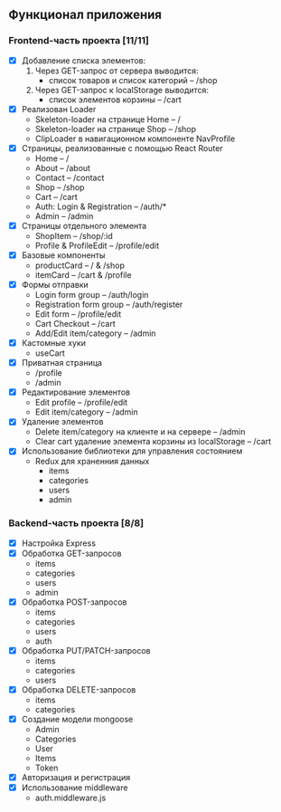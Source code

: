 ## Функционал приложения
### Frontend-часть проекта [11/11]
- [x] Добавление списка элементов:
  1. Через GET-запрос от сервера выводится:
     - список товаров и список категорий – /shop
  2. Через GET-запрос к localStorage выводится:
     - список элементов корзины – /cart
- [x] Реализован Loader
  - Skeleton-loader на странице Home – /
  - Skeleton-loader на странице Shop – /shop
  - ClipLoader в навигационном компоненте NavProfile 
- [x] Cтраницы, реализованные с помощью React Router
  - Home – /
  - About – /about
  - Contact – /contact
  - Shop – /shop
  - Cart – /cart
  - Auth: Login & Registration – /auth/*
  - Admin – /admin
- [x] Cтраницы отдельного элемента
  - ShopItem – /shop/:id
  - Profile & ProfileEdit – /profile/edit
- [x] Базовые компоненты
  - productCard – / & /shop
  - itemCard – /cart & /profile
- [x] Формы отправки
  - Login form group – /auth/login
  - Registration form group – /auth/register
  - Edit form – /profile/edit
  - Cart Checkout – /cart
  - Add/Edit item/category – /admin
- [x] Кастомные хуки
  - useCart
- [x] Приватная страница
  - /profile
  - /admin
- [x] Редактирование элементов
  - Edit profile – /profile/edit
  - Edit item/category – /admin
- [x] Удаление элементов
  - Delete item/category на клиенте и на сервере – /admin
  - Clear cart удаление элемента корзины из localStorage – /cart
- [x] Использование библиотеки для управления состоянием 
  - Redux для храненния данных
    - items
    - categories
    - users
    - admin

### Backend-часть проекта [8/8]
- [x] Настройка Express
- [x] Обработка GET-запросов
  - items
  - categories
  - users
  - admin
- [x] Обработка POST-запросов
  - items
  - categories
  - users
  - auth
- [x] Обработка PUT/PATCH-запросов
  - items
  - categories
  - users
- [x] Обработка DELETE-запросов
  - items
  - categories
- [x] Создание модели mongoose
  - Admin
  - Categories
  - User
  - Items
  - Token
- [x] Авторизация и регистрация
- [x] Использование middleware
  - auth.middleware.js











